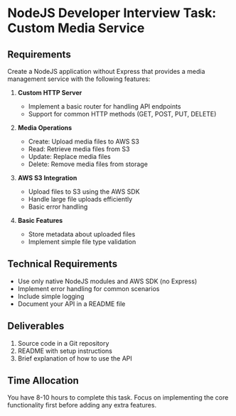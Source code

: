 # NodeJS Developer Interview Task: Custom Media Service

## Requirements

Create a NodeJS application without Express that provides a media management service with the following features:

1. **Custom HTTP Server**
   - Implement a basic router for handling API endpoints
   - Support for common HTTP methods (GET, POST, PUT, DELETE)

2. **Media Operations**
   - Create: Upload media files to AWS S3
   - Read: Retrieve media files from S3
   - Update: Replace media files
   - Delete: Remove media files from storage

3. **AWS S3 Integration**
   - Upload files to S3 using the AWS SDK
   - Handle large file uploads efficiently
   - Basic error handling

4. **Basic Features**
   - Store metadata about uploaded files
   - Implement simple file type validation

## Technical Requirements

- Use only native NodeJS modules and AWS SDK (no Express)
- Implement error handling for common scenarios
- Include simple logging
- Document your API in a README file


## Deliverables

1. Source code in a Git repository
2. README with setup instructions
3. Brief explanation of how to use the API

## Time Allocation
You have 8-10 hours to complete this task. Focus on implementing the core functionality first before adding any extra features.